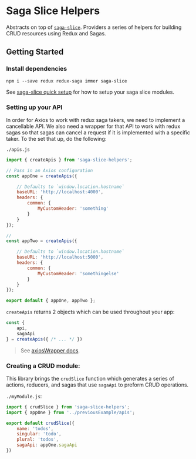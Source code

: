 # Saga Slice Helpers

Abstracts on top of [`saga-slice`](https://github.com/damusix/saga-slice). Providers a series of helpers for building CRUD resources using Redux and Sagas.

## Getting Started

### Install dependencies
`npm i --save redux redux-saga immer saga-slice`

See [saga-slice quick setup](https://github.com/damusix/saga-slice#quick-setup) for how to setup your saga slice modules.

### Setting up your API

In order for Axios to work with redux saga takers, we need to implement a cancellable API. We also need a wrapper for that API to work with redux sagas so that sagas can cancel a request if it is implemented with a specific taker. To the set that up, do the following:


`./apis.js`
```js
import { createApis } from 'saga-slice-helpers';

// Pass in an Axios configuration
const appOne = createApis({

    // Defaults to `window.location.hostname`
    baseURL: 'http://localhost:4000',
    headers: {
        common: {
            MyCustomHeader: 'something'
        }
    }
});

//
const appTwo = createApis({

    // Defaults to `window.location.hostname`
    baseURL: 'http://localhost:5000',
    headers: {
        common: {
            MyCustomHeader: 'somethingelse'
        }
    }
});

export default { appOne, appTwo };
```


`createApis` returns 2 objects which can be used throughout your app:

```js
const {
    api,
    sagaApi
} = createApis({ /* ... */ })
```

> See [axiosWrapper docs](./docs/api/axiosWrapper.md).


### Creating a CRUD module:

This library brings the `crudSlice` function which generates a series of actions, reducers, and sagas that use `sagaApi` to preform CRUD operations.

`./myModule.js`:

```js
import { crudSlice } from 'saga-slice-helpers';
import { appOne } from '../previousExample/apis';

export default crudSlice({
    name: 'todos',
    singular: 'todo',
    plural: 'todos',
    sagaApi: appOne.sagaApi
})
```